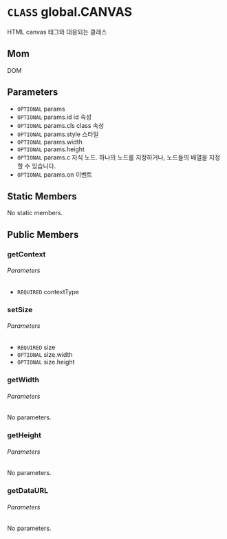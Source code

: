 # `CLASS` global.CANVAS
HTML canvas 태그와 대응되는 클래스

## Mom
DOM

## Parameters
* `OPTIONAL` params 
* `OPTIONAL` params.id		id  속성
* `OPTIONAL` params.cls		class  속성
* `OPTIONAL` params.style	스타일 
* `OPTIONAL` params.width 
* `OPTIONAL` params.height 
* `OPTIONAL` params.c		자식  노드. 하나의 노드를 지정하거나, 노드들의 배열을 지정할 수 있습니다.
* `OPTIONAL` params.on		이벤트 

## Static Members
No static members.

## Public Members

### getContext
###### Parameters
* `REQUIRED` contextType

### setSize
###### Parameters
* `REQUIRED` size
* `OPTIONAL` size.width
* `OPTIONAL` size.height

### getWidth
###### Parameters
No parameters.

### getHeight
###### Parameters
No parameters.

### getDataURL
###### Parameters
No parameters.
